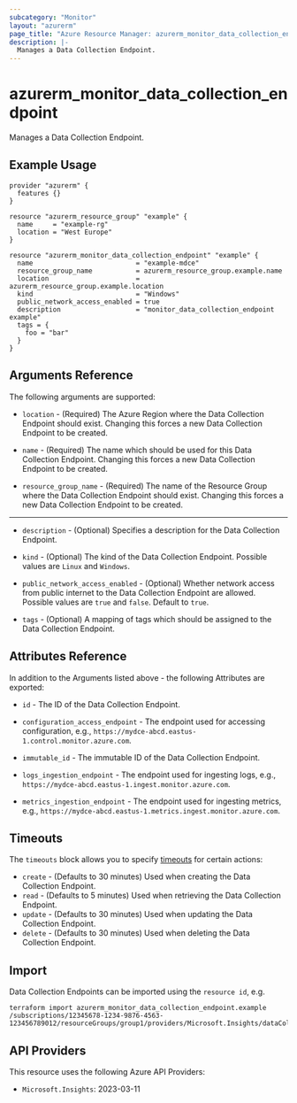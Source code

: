 ```yaml
---
subcategory: "Monitor"
layout: "azurerm"
page_title: "Azure Resource Manager: azurerm_monitor_data_collection_endpoint"
description: |-
  Manages a Data Collection Endpoint.
---
```


# azurerm_monitor_data_collection_endpoint

Manages a Data Collection Endpoint.

## Example Usage

```hcl
provider "azurerm" {
  features {}
}

resource "azurerm_resource_group" "example" {
  name     = "example-rg"
  location = "West Europe"
}

resource "azurerm_monitor_data_collection_endpoint" "example" {
  name                          = "example-mdce"
  resource_group_name           = azurerm_resource_group.example.name
  location                      = azurerm_resource_group.example.location
  kind                          = "Windows"
  public_network_access_enabled = true
  description                   = "monitor_data_collection_endpoint example"
  tags = {
    foo = "bar"
  }
}
```

## Arguments Reference

The following arguments are supported:

* `location` - (Required) The Azure Region where the Data Collection Endpoint should exist. Changing this forces a new Data Collection Endpoint to be created.

* `name` - (Required) The name which should be used for this Data Collection Endpoint. Changing this forces a new Data Collection Endpoint to be created.

* `resource_group_name` - (Required) The name of the Resource Group where the Data Collection Endpoint should exist. Changing this forces a new Data Collection Endpoint to be created.

---

* `description` - (Optional) Specifies a description for the Data Collection Endpoint.

* `kind` - (Optional) The kind of the Data Collection Endpoint. Possible values are `Linux` and `Windows`.

* `public_network_access_enabled` - (Optional) Whether network access from public internet to the Data Collection Endpoint are allowed. Possible values are `true` and `false`. Default to `true`.

* `tags` - (Optional) A mapping of tags which should be assigned to the Data Collection Endpoint.

## Attributes Reference

In addition to the Arguments listed above - the following Attributes are exported:

* `id` - The ID of the Data Collection Endpoint.

* `configuration_access_endpoint` - The endpoint used for accessing configuration, e.g., `https://mydce-abcd.eastus-1.control.monitor.azure.com`.

* `immutable_id` - The immutable ID of the Data Collection Endpoint.

* `logs_ingestion_endpoint` - The endpoint used for ingesting logs, e.g., `https://mydce-abcd.eastus-1.ingest.monitor.azure.com`.

* `metrics_ingestion_endpoint` - The endpoint used for ingesting metrics, e.g., `https://mydce-abcd.eastus-1.metrics.ingest.monitor.azure.com`.

## Timeouts

The `timeouts` block allows you to specify [timeouts](https://www.terraform.io/language/resources/syntax#operation-timeouts) for certain actions:

* `create` - (Defaults to 30 minutes) Used when creating the Data Collection Endpoint.
* `read` - (Defaults to 5 minutes) Used when retrieving the Data Collection Endpoint.
* `update` - (Defaults to 30 minutes) Used when updating the Data Collection Endpoint.
* `delete` - (Defaults to 30 minutes) Used when deleting the Data Collection Endpoint.

## Import

Data Collection Endpoints can be imported using the `resource id`, e.g.

```shell
terraform import azurerm_monitor_data_collection_endpoint.example /subscriptions/12345678-1234-9876-4563-123456789012/resourceGroups/group1/providers/Microsoft.Insights/dataCollectionEndpoints/endpoint1
```

## API Providers
<!-- This section is generated, changes will be overwritten -->
This resource uses the following Azure API Providers:

* `Microsoft.Insights`: 2023-03-11
